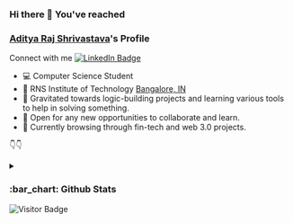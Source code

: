 ### Hi there 👋 You've reached 
### [Aditya Raj Shrivastava](https://shrivastava-aditya.github.io/)'s Profile

Connect with me
[![LinkedIn Badge](https://img.shields.io/badge/LinkedIn-Profile-informational?style=flat&logo=linkedin&logoColor=white&color=0D76A8)](https://www.linkedin.com/in/aditya-raj-shrivastava-391278188//)
- :computer: Computer Science Student
- :round_pushpin: RNS Institute of Technology [Bangalore, IN](https://www.google.com/search?q=Bangalore%2C+IN&oq=Bangalore%2C+IN&aqs=chrome..69i57.10117j0j4&sourceid=chrome&ie=UTF-8#)
- :magnet: Gravitated towards logic-building projects and learning various tools to help in solving something.
- :handshake: Open for any new opportunities to collaborate and learn.
- 🔎 Currently browsing through fin-tech and web 3.0 projects.
<!-- ![Aditya](https://miro.medium.com/fit/c/262/262/1*tzz-qlgZBff5h-OvUjsIsg.jpeg) -->

:point_down::point_down:	

<details><summary><h3> :bar_chart: Github Stats</h3></summary>
<p>

  [![Top Langs](https://github-readme-stats.vercel.app/api/top-langs/?username=Shrivastava-Aditya&layout=compact)](https://github.com/anuraghazra/github-readme-stats&theme=dark)             
![Aditya's GitHub stats](https://github-readme-stats.vercel.app/api?username=Shrivastava-Aditya&show_icons=true&theme=swift)


</p>
</details>
<!-- 
[![Top Langs](https://github-readme-stats.vercel.app/api/top-langs/?username=Shrivastava-Aditya&layout=compact)](https://github.com/anuraghazra/github-readme-stats&theme=dark)             
![Aditya's GitHub stats](https://github-readme-stats.vercel.app/api?username=Shrivastava-Aditya&show_icons=true&theme=swift)
 -->
<!-- ### What to expect here?
  1. Multiple experiment projects.
<!--   2. Fisnished and some unfinished projects on various stacks -->
<img alt="Visitor Badge" src="https://camo.githubusercontent.com/fbc0221467b841c969986abc1fc9284b22497463885bcefef1eafcced7f804d0/68747470733a2f2f76697369746f722d6261646765732e676c697463682e6d653f757365726e616d653d53687269766173746176612d416469747961267265706f3d53687269766173746176612d4164697479612e6769746875622e696f266c6162656c3d566973697473267374796c653d706c617374696326636f6c6f723d25323346463230343826636f6e74656e74547970653d737667">
